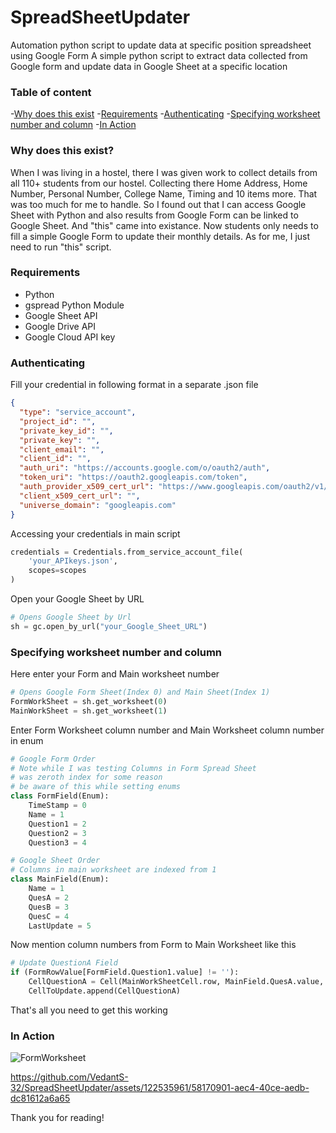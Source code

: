 # SpreadSheetUpdater

Automation python script to update data at specific position spreadsheet using Google Form
A simple python script to extract data collected from Google form and update data in Google Sheet at a specific location

### Table of content

-[Why does this exist](#why-does-this-exist)
-[Requirements](#requirements)
-[Authenticating](#authenticating)
-[Specifying worksheet number and column](#specifying-worksheet-number-and-column)
-[In Action](#in-action)

### Why does this exist?

When I was living in a hostel, there I was given work to collect details from all 110+ students from our hostel. Collecting there Home Address, Home Number, Personal Number, College Name, Timing and 10 items more. That was too much for me to handle. So I found out that I can access Google Sheet with Python and also results from Google Form can be linked to Google Sheet.
And "this" came into existance.
Now students only needs to fill a simple Google Form to update their monthly details.
As for me, I just need to run "this" script.

### Requirements

- Python
- gspread Python Module
- Google Sheet API
- Google Drive API
- Google Cloud API key

### Authenticating

Fill your credential in following format in a separate .json file

``` json
{
  "type": "service_account",
  "project_id": "",
  "private_key_id": "",
  "private_key": "",
  "client_email": "",
  "client_id": "",
  "auth_uri": "https://accounts.google.com/o/oauth2/auth",
  "token_uri": "https://oauth2.googleapis.com/token",
  "auth_provider_x509_cert_url": "https://www.googleapis.com/oauth2/v1/certs",
  "client_x509_cert_url": "",
  "universe_domain": "googleapis.com"
}
```

Accessing your credentials in main script

``` python
credentials = Credentials.from_service_account_file(
    'your_APIkeys.json',
    scopes=scopes
)
```

Open your Google Sheet by URL

``` python
# Opens Google Sheet by Url
sh = gc.open_by_url("your_Google_Sheet_URL")
```

### Specifying worksheet number and column

Here enter your Form and Main worksheet number

``` python
# Opens Google Form Sheet(Index 0) and Main Sheet(Index 1)
FormWorkSheet = sh.get_worksheet(0)
MainWorkSheet = sh.get_worksheet(1)
```

Enter Form Worksheet column number and Main Worksheet column number in enum
``` python
# Google Form Order
# Note while I was testing Columns in Form Spread Sheet
# was zeroth index for some reason
# be aware of this while setting enums
class FormField(Enum):
    TimeStamp = 0
    Name = 1
    Question1 = 2
    Question2 = 3
    Question3 = 4

# Google Sheet Order
# Columns in main worksheet are indexed from 1
class MainField(Enum):
    Name = 1
    QuesA = 2
    QuesB = 3
    QuesC = 4
    LastUpdate = 5
```

Now mention column numbers from Form to Main Worksheet like this
``` python
# Update QuestionA Field
if (FormRowValue[FormField.Question1.value] != ''):
    CellQuestionA = Cell(MainWorkSheetCell.row, MainField.QuesA.value, FormRowValue[FormField.Question1.value])
    CellToUpdate.append(CellQuestionA)
```

That's all you need to get this working

### In Action

![FormWorksheet](https://github.com/VedantS-32/SpreadSheetUpdater/assets/122535961/80f1bf2e-9f55-4a91-b9cc-24493fe73f60)

https://github.com/VedantS-32/SpreadSheetUpdater/assets/122535961/58170901-aec4-40ce-aedb-dc81612a6a65

Thank you for reading!
